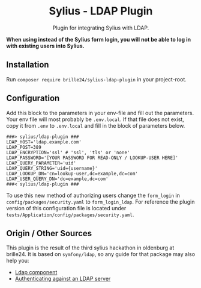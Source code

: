 <h1 align="center">Sylius - LDAP Plugin</h1>

<p align="center">Plugin for integrating Sylius with LDAP.</p>

**When using instead of the Sylius form login, you will not be able to log in with existing users into Sylius.**

## Installation
Run `composer require brille24/sylius-ldap-plugin` in your project-root.

## Configuration

Add this block to the parameters in your env-file and fill out the parameters.
Your env file will most probably be `.env.local`. If that file does not exist, copy it from `.env` to `.env.local` and fill in the block of parameters below.

```
###> sylius/ldap-plugin ###
LDAP_HOST='ldap.example.com'
LDAP_POST=389
LDAP_ENCRYPTION='ssl' # 'ssl', 'tls' or 'none'
LDAP_PASSWORD='[YOUR PASSWORD FOR READ-ONLY / LOOKUP-USER HERE]'
LDAP_QUERY_PARAMETER='uid'
LDAP_QUERY_STRING='uid={username}'
LDAP_LOOKUP_DN='cn=lookup-user,dc=example,dc=com'
LDAP_USER_QUERY_DN='dc=example,dc=com'
###< sylius/ldap-plugin ###
```

To use this new method of authorizing users change the `form_login` in `config/packages/security.yaml` to `form_login_ldap`. For reference the plugin version of this configuration file is located under `tests/Application/config/packages/security.yaml`.

## Origin / Other Sources

This plugin is the result of the third sylius hackathon in oldenburg at brille24. It is based on `symfony/ldap`, so any guide for that package may also help you:
* [Ldap component](https://symfony.com/components/Ldap)
* [Authenticating against an LDAP server](https://symfony.com/doc/current/security/ldap.html)
